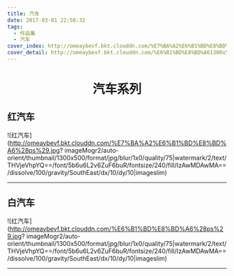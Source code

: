```yaml
---
title: 汽车
date: 2017-03-01 22:58:32
tags: 
  - 作品集
  - 汽车
cover_index: http://omeaybevf.bkt.clouddn.com/%E7%BA%A2%E6%B1%BD%E8%BD%A6450x450.jpg
cover_detail: http://omeaybevf.bkt.clouddn.com/%E6%B1%BD%E8%BD%A61300x500.jpg
---
```


<center><h1>汽车系列</h1></center>

## 红汽车

![红汽车](http://omeaybevf.bkt.clouddn.com/%E7%BA%A2%E6%B1%BD%E8%BD%A6%28ps%29.jpg?
imageMogr2/auto-orient/thumbnail/1300x500/format/jpg/blur/1x0/quality/75|watermark/2/text/THVjeVhpYQ==/font/5b6u6L2v6ZuF6buR/fontsize/240/fill/IzAwMDAwMA==/dissolve/100/gravity/SouthEast/dx/10/dy/10|imageslim)

---

## 白汽车

![红汽车](http://omeaybevf.bkt.clouddn.com/%E6%B1%BD%E8%BD%A6%28ps%29.jpg?
imageMogr2/auto-orient/thumbnail/1300x500/format/jpg/blur/1x0/quality/75|watermark/2/text/THVjeVhpYQ==/font/5b6u6L2v6ZuF6buR/fontsize/240/fill/IzAwMDAwMA==/dissolve/100/gravity/SouthEast/dx/10/dy/10|imageslim)

---
